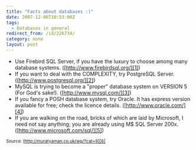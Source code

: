 ```yaml
---
title: "Facts about databases :)"
date: 2007-12-06T10:53:00Z
tags:
  - Databases in general
redirect_from: /id/226734/
category: none
layout: post
---
```

* Use Firebird SQL Server, if you have the luxury to choose among many database systems. ([http://www.firebirdsql.org/][1])
* If you want to deal with the COMPLEXITY, try PostgreSQL Server. ([http://www.postgresql.org/][2])
* MySQL is trying to become a "proper" database system on VERSION 5 (For God's sake!). ([http://www.mysql.com/][3])
* If you fancy a POSH database system, try Oracle. It has express version available for free; check the licence details. ([http://www.oracle.com/][4])
* If you are walking on the road, bricks of which are laid by Microsoft, I need not say anything; you are already using M$ SQL Server 200x. ([http://www.microsoft.com/sql/][5])

<small>Source: [http://muratyaman.co.uk/wp/?cat=9][6]</small>

[1]: http://www.firebirdsql.org/
[2]: http://www.postgresql.org/
[3]: http://www.mysql.com/
[4]: http://www.oracle.com/
[5]: http://www.microsoft.com/sql/
[6]: http://muratyaman.co.uk/wp/?cat=9
